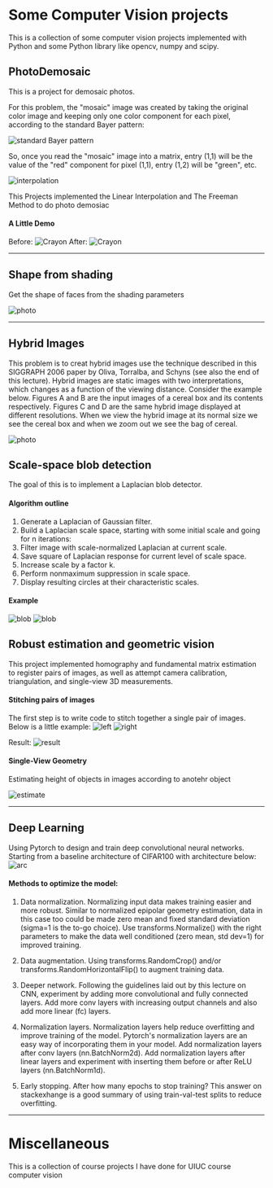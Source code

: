 # Some Computer Vision projects
This is a collection of some computer vision projects implemented with Python and some Python library like opencv, numpy and scipy.

## PhotoDemosaic
This is a project for demosaic photos. 

For this problem, the "mosaic" image was created by taking the original color image and keeping only one color component for each pixel, according to the standard Bayer pattern:

![standard Bayer pattern](ReadmeImages/bayer.jpg)

So, once you read the "mosaic" image into a matrix, entry (1,1) will be the value of the "red" component for pixel (1,1), entry (1,2) will be "green", etc.

![interpolation](ReadmeImages/interpolation.jpg)

This Projects implemented the Linear Interpolation and The Freeman Method to do photo demosiac 

#### A Little Demo
Before:
![Crayon](ReadmeImages/crayons.bmp)
After:
![Crayon](ReadmeImages/crayons.png)

<hr>

## Shape from shading
Get the shape of faces from the shading parameters

![photo](ReadmeImages/shape_from_shading.jpg)

<hr>

## Hybrid Images
This problem is to creat hybrid images use the technique described in this SIGGRAPH 2006 paper by Oliva, Torralba, and Schyns (see also the end of this lecture). Hybrid images are static images with two interpretations, which changes as a function of the viewing distance. Consider the example below. Figures A and B are the input images of a cereal box and its contents respectively. Figures C and D are the same hybrid image displayed at different resolutions. When we view the hybrid image at its normal size we see the cereal box and when we zoom out we see the bag of cereal. 

![photo](ReadmeImages/hybrid.png)


## Scale-space blob detection
The goal of this is to implement a Laplacian blob detector.

#### Algorithm outline
1. Generate a Laplacian of Gaussian filter.
2. Build a Laplacian scale space, starting with some initial scale and going for n iterations:
3. Filter image with scale-normalized Laplacian at current scale.
4. Save square of Laplacian response for current level of scale space.
5. Increase scale by a factor k.
6. Perform nonmaximum suppression in scale space.
7. Display resulting circles at their characteristic scales.

#### Example
![blob](ReadmeImages/blob.jpg)
![blob](ReadmeImages/blobs_butterfly.gif)

## Robust estimation and geometric vision
This project implemented homography and fundamental matrix estimation to register pairs of images, as well as attempt camera calibration, triangulation, and single-view 3D measurements.

#### Stitching pairs of images
The first step is to write code to stitch together a single pair of images. Below is a little example:
![left](ReadmeImages/left.jpg)
![right](ReadmeImages/right.jpg)

Result:
![result](ReadmeImages/stitched.png)

#### Single-View Geometry
Estimating height of objects in images according to anotehr object

![estimate](ReadmeImages/estimate.png)

<hr>


## Deep Learning
Using Pytorch to design and train deep convolutional neural networks. Starting from a baseline architecture of CIFAR100 with architecture below:
![arc](ReadmeImages/arc.png)

#### Methods to optimize the model:

1. Data normalization. Normalizing input data makes training easier and more robust. Similar to normalized epipolar geometry estimation, data in this case too could be made zero mean and fixed standard deviation (sigma=1 is the to-go choice). Use transforms.Normalize() with the right parameters to make the data well conditioned (zero mean, std dev=1) for improved training. 

2. Data augmentation. Using transforms.RandomCrop() and/or transforms.RandomHorizontalFlip() to augment training data.

3. Deeper network. Following the guidelines laid out by this lecture on CNN, experiment by adding more convolutional and fully connected layers. Add more conv layers with increasing output channels and also add more linear (fc) layers.

4. Normalization layers. Normalization layers help reduce overfitting and improve training of the model. Pytorch's normalization layers are an easy way of incorporating them in your model. Add normalization layers after conv layers (nn.BatchNorm2d). Add normalization layers after linear layers and experiment with inserting them before or after ReLU layers (nn.BatchNorm1d).

5. Early stopping. After how many epochs to stop training? This answer on stackexhange is a good summary of using train-val-test splits to reduce overfitting. 
<hr>

# Miscellaneous
This is a collection of course projects I have done for UIUC course computer vision